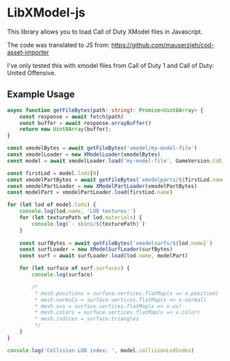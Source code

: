 # LibXModel-js

This library allows you to load Call of Duty XModel files in Javascript.

The code was translated to JS from:
https://github.com/mauserzjeh/cod-asset-importer

I've only tested this with xmodel files from Call of Duty 1 and Call of Duty: United Offensive.

## Example Usage

```ts
async function getFileBytes(path: string): Promise<Uint8Array> {
    const response = await fetch(path)
    const buffer = await response.arrayBuffer()
    return new Uint8Array(buffer);
}

const xmodelBytes = await getFileBytes('xmodel/my-model-file')
const xmodelLoader = new XModelLoader(xmodelBytes)
const model = await xmodelLoader.load('my-model-file', GameVersion.CoD)

const firstLod = model.lods[0]
const xmodelPartBytes = await getFileBytes(`xmodelparts/${firstLod.name}`)
const xmodelPartLoader = new XModelPartLoader(xmodelPartBytes)
const modelPart = xmodelPartLoader.load(firstLod.name)

for (let lod of model.lods) {
    console.log(lod.name, 'LOD textures:')
    for (let texturePath of lod.materials) {
        console.log(`- skins/${texturePath}`)
    }
    
    const surfBytes = await getFileBytes(`xmodelsurfs/${lod.name}`)
    const surfLoader = new XModelSurfLoader(surfBytes)
    const surf = await surfLoader.load(lod.name, modelPart)

    for (let surface of surf.surfaces) {
        console.log(surface)

        /*
         * mesh.positions = surface.vertices.flatMap(x => x.position)
         * mesh.normals = surface.vertices.flatMap(x => x.normal)
         * mesh.uvs = surface.vertices.flatMap(x => x.uv)
         * mesh.colors = surface.vertices.flatMap(x => x.color)
         * mesh.indices = surface.triangles
         */
    }
}

console.log('Collision LOD index: ', model.collisionLodIndex)
```
